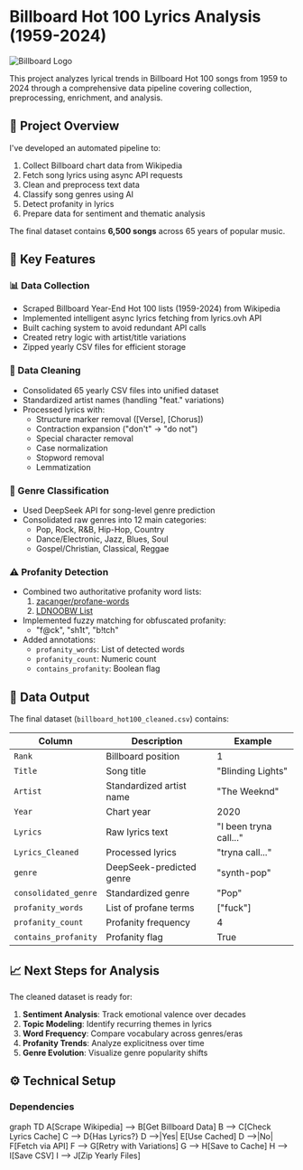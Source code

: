 # Billboard Hot 100 Lyrics Analysis (1959-2024)

![Billboard Logo](https://upload.wikimedia.org/wikipedia/commons/thumb/2/2b/Billboard_Hot_100_logo.jpg/320px-Billboard_Hot_100_logo.jpg)

This project analyzes lyrical trends in Billboard Hot 100 songs from 1959 to 2024 through a comprehensive data pipeline covering collection, preprocessing, enrichment, and analysis.

## 🎯 Project Overview

I've developed an automated pipeline to:
1. Collect Billboard chart data from Wikipedia
2. Fetch song lyrics using async API requests
3. Clean and preprocess text data
4. Classify song genres using AI
5. Detect profanity in lyrics
6. Prepare data for sentiment and thematic analysis

The final dataset contains **6,500 songs** across 65 years of popular music.

## 🔑 Key Features

### 📊 Data Collection
- Scraped Billboard Year-End Hot 100 lists (1959-2024) from Wikipedia
- Implemented intelligent async lyrics fetching from lyrics.ovh API
- Built caching system to avoid redundant API calls
- Created retry logic with artist/title variations
- Zipped yearly CSV files for efficient storage

### 🧹 Data Cleaning
- Consolidated 65 yearly CSV files into unified dataset
- Standardized artist names (handling "feat." variations)
- Processed lyrics with:
  - Structure marker removal ([Verse], [Chorus])
  - Contraction expansion ("don't" → "do not")
  - Special character removal
  - Case normalization
  - Stopword removal
  - Lemmatization

### 🎸 Genre Classification
- Used DeepSeek API for song-level genre prediction
- Consolidated raw genres into 12 main categories:
  - Pop, Rock, R&B, Hip-Hop, Country
  - Dance/Electronic, Jazz, Blues, Soul
  - Gospel/Christian, Classical, Reggae

### ⚠️ Profanity Detection
- Combined two authoritative profanity word lists:
  1. [zacanger/profane-words](https://github.com/zacanger/profane-words)
  2. [LDNOOBW List](https://github.com/LDNOOBW)
- Implemented fuzzy matching for obfuscated profanity:
  - "f@ck", "sh1t", "b!tch"
- Added annotations:
  - `profanity_words`: List of detected words
  - `profanity_count`: Numeric count
  - `contains_profanity`: Boolean flag

## 📂 Data Output

The final dataset (`billboard_hot100_cleaned.csv`) contains:

| Column | Description | Example |
|--------|-------------|---------|
| `Rank` | Billboard position | 1 |
| `Title` | Song title | "Blinding Lights" |
| `Artist` | Standardized artist name | "The Weeknd" |
| `Year` | Chart year | 2020 |
| `Lyrics` | Raw lyrics text | "I been tryna call..." |
| `Lyrics_Cleaned` | Processed lyrics | "tryna call..." |
| `genre` | DeepSeek-predicted genre | "synth-pop" |
| `consolidated_genre` | Standardized genre | "Pop" |
| `profanity_words` | List of profane terms | ["fuck"] |
| `profanity_count` | Profanity frequency | 4 |
| `contains_profanity` | Profanity flag | True |

## 📈 Next Steps for Analysis

The cleaned dataset is ready for:
1. **Sentiment Analysis**: Track emotional valence over decades
2. **Topic Modeling**: Identify recurring themes in lyrics
3. **Word Frequency**: Compare vocabulary across genres/eras
4. **Profanity Trends**: Analyze explicitness over time
5. **Genre Evolution**: Visualize genre popularity shifts

## ⚙️ Technical Setup

### Dependencies

graph TD
    A[Scrape Wikipedia] --> B[Get Billboard Data]
    B --> C[Check Lyrics Cache]
    C --> D{Has Lyrics?}
    D -->|Yes| E[Use Cached]
    D -->|No| F[Fetch via API]
    F --> G[Retry with Variations]
    G --> H[Save to Cache]
    H --> I[Save CSV]
    I --> J[Zip Yearly Files]
